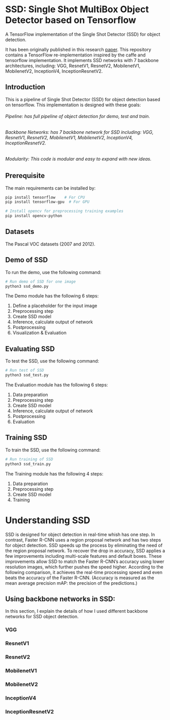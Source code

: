 # SSD: Single Shot MultiBox Object Detector based on Tensorflow

A TensorFlow implementation of the Single Shot Detector (SSD) for object detection. 

It has been originally published in this research [paper](https://arxiv.org/abs/1512.02325). This repository contains a TensorFlow re-implementation inspired by the caffe and tensorflow implementation. It implements SSD networks with 7 backbone architectures, including: VGG, ResnetV1, ResnetV2, MobilenetV1, MobilenetV2, InceptionV4, InceptionResnetV2.



## Introduction
This is a pipeline of Single Shot Detector (SSD) for object detection based on tensorflow. This implementation is designed with these goals:
###### Pipeline: has full pipeline of object detection for demo, test and train.
###### Backbone Networks: has 7 backbone network for SSD including: VGG, ResnetV1, ResnetV2, MobilenetV1, MobilenetV2, InceptionV4, InceptionResnetV2. 
###### Modularity: This code is modular and easy to expand with new ideas.


## Prerequisite
The main requirements can be installed by:

```bash
pip install tensorflow    # For CPU
pip install tensorflow-gpu  # For GPU

# Install opencv for preprocessing training examples
pip install opencv-python
```

## Datasets
The Pascal VOC datasets (2007 and 2012). 


## Demo of SSD
To run the demo, use the following command:
```python
# Run demo of SSD for one image
python3 ssd_demo.py
```
The Demo module has the following 6 steps:
1) Define a placeholder for the input image 
2) Preprocessing step
3) Create SSD model
4) Inference, calculate output of network
5) Postprocessing
6) Visualization & Evaluation


## Evaluating SSD 
To test the SSD, use the following command:
```python
# Run test of SSD
python3 ssd_test.py
```
The Evaluation module has the following 6 steps:
1) Data preparation
2) Preprocessing step
3) Create SSD model
4) Inference, calculate output of network
5) Postprocessing        
6) Evaluation




## Training SSD
To train the SSD, use the following command:
```python
# Run training of SSD
python3 ssd_train.py
```
The Training module has the following 4 steps:
1) Data preparation
2) Preprocessing step
3) Create SSD model
4) Training





# Understanding SSD
SSD is designed for object detection in real-time whish has one step. In contrast, Faster R-CNN uses a region proposal network and has two steps for object detection. SSD speeds up the process by eliminating the need of the region proposal network. To recover the drop in accuracy, SSD applies a few improvements including multi-scale features and default boxes. These improvements allow SSD to match the Faster R-CNN’s accuracy using lower resolution images, which further pushes the speed higher. According to the following comparison, it achieves the real-time processing speed and even beats the accuracy of the Faster R-CNN. (Accuracy is measured as the mean average precision mAP: the precision of the predictions.)





## Using backbone networks in SSD: 
In this section, I explain the details of how I used different backbone networks for SSD object detection.   


### VGG


### ResnetV1


### ResnetV2


### MobilenetV1


### MobilenetV2


### InceptionV4


### InceptionResnetV2





